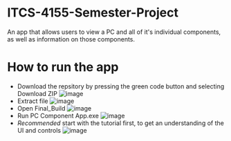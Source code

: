 # ITCS-4155-Semester-Project

An app that allows users to view a PC and all of it's individual components, as well as information on those components.

# How to run the app

- Download the repsitory by pressing the green code button and selecting Download ZIP
![image](https://user-images.githubusercontent.com/71346643/145309700-c25a2805-6a3a-471b-997e-6b5975d0073e.png)
- Extract file
![image](https://user-images.githubusercontent.com/71346643/145309874-2745b263-6d63-4076-a0b8-03eef51f74f0.png)
- Open Final_Build
![image](https://user-images.githubusercontent.com/71346643/145310047-38b5b2bf-a013-4a16-ab28-9d825d13dd64.png)
- Run PC Component App.exe
![image](https://user-images.githubusercontent.com/71346643/145310096-343f471e-4f26-4dac-a4e6-08fa85d7a950.png)
- *Recommended* start with the tutorial first, to get an understanding of the UI and controls
![image](https://user-images.githubusercontent.com/71346643/145310157-226c785e-7e5f-4f5c-a317-85c1a5dc7a7f.png)
